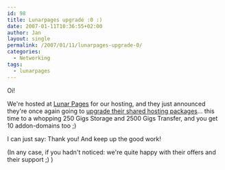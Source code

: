 ```yaml
---
id: 98
title: Lunarpages upgrade :0 :)
date: 2007-01-11T10:36:55+02:00
author: Jan
layout: single
permalink: /2007/01/11/lunarpages-upgrade-0/
categories:
  - Networking
tags:
  - lunarpages
---
```

Oi!

We're hosted at [Lunar Pages](http://www.lunarpages.com/?id=sadevil) for our hosting, and they just announced they're once again going to [upgrade their shared hosting packages](http://www.lunarforums.com/forum/index.php?topic=37471)... this time to a whopping 250 Gigs Storage and 2500 Gigs Transfer, and you get 10 addon-domains too ;) 

I can just say: Thank you! And keep up the good work! 

(In any case, if you hadn't noticed: we're quite happy with their offers and their support ;) )